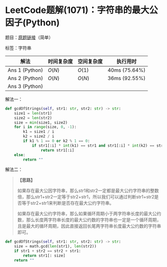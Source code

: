 # LeetCode题解(1071)：字符串的最大公因子(Python)

题目：[原题链接](https://leetcode-cn.com/problems/greatest-common-divisor-of-strings/)（简单）

标签：字符串

| 解法           | 时间复杂度 | 空间复杂度 | 执行用时      |
| -------------- | ---------- | ---------- | ------------- |
| Ans 1 (Python) | $O(N)$     | $O(1)$     | 40ms (75.64%) |
| Ans 2 (Python) | $O(N)$     | $O(N)$     | 36ms (92.55%) |
| Ans 3 (Python) |            |            |               |

解法一：

```python
def gcdOfStrings(self, str1: str, str2: str) -> str:
    size1 = len(str1)
    size2 = len(str2)
    size = min(size1, size2)
    for i in range(size, 0, -1):
        k1 = size1 / i
        k2 = size2 / i
        if k1 % 1 == 0 or k2 % 1 == 0:
            if str1[:i] * int(k1) == str1 and str1[:i] * int(k2) == str2:
                return str1[:i]
    else:
        return ""
```

解法二：

> **【思路】**
>
> 如果存在最大公因字符串，那么str1和str2一定都是最大公约字符串的整数倍，那么str1+str2一定等于str2+str1，所以我们可以通过判断str1+str2是否等于str2+str1来判断是否存在最大公约字符串。
>
> 如果存在最大公约字符串，那么如果循环周期小于两字符串长度的最大公约数，那么长度两字符串长度的最大公约数的字符串也一定是一个循环周期，且是最大的循环周期，因此直接返回长尾两字符串长度最大公约数的字符串即可。

```python
def gcdOfStrings(self, str1: str, str2: str) -> str:
    size = math.gcd(len(str1), len(str2))
    if str1 + str2 == str2 + str1:
        return str1[: size]
    return ""
```
